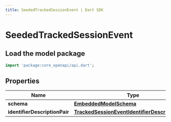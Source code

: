 ```yaml
---
title: SeededTrackedSessionEvent | Dart SDK
---
```


# SeededTrackedSessionEvent

## Load the model package
```dart
import 'package:core_openapi/api.dart';
```

## Properties
Name | Type | Description | Notes
------------ | ------------- | ------------- | -------------
**schema** | [**EmbeddedModelSchema**](EmbeddedModelSchema) |  | [optional] 
**identifierDescriptionPair** | [**TrackedSessionEventIdentifierDescriptionPairs**](TrackedSessionEventIdentifierDescriptionPairs) |  | 




